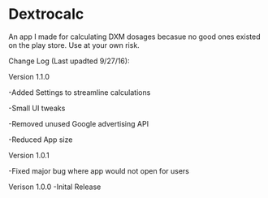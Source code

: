 # Dextrocalc

An app I made for calculating DXM dosages becasue no good ones existed on the play store. Use at your own risk. 

Change Log (Last upadted 9/27/16):



Version 1.1.0

-Added Settings to streamline calculations 

-Small UI tweaks

-Removed unused Google advertising API

-Reduced App size



Version 1.0.1

-Fixed major bug where app would not open for users



Verison 1.0.0
-Inital Release
